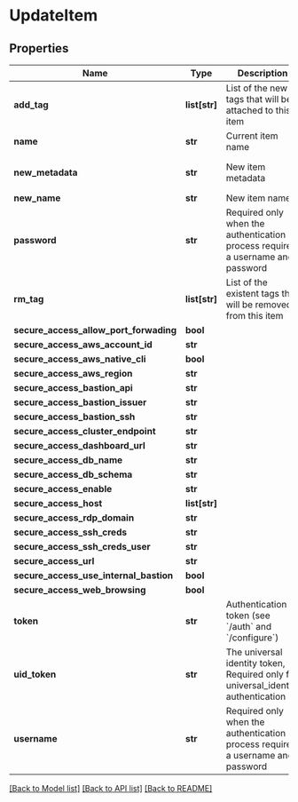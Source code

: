 # UpdateItem

## Properties
Name | Type | Description | Notes
------------ | ------------- | ------------- | -------------
**add_tag** | **list[str]** | List of the new tags that will be attached to this item | [optional] 
**name** | **str** | Current item name | 
**new_metadata** | **str** | New item metadata | [optional] [default to 'default_metadata']
**new_name** | **str** | New item name | [optional] 
**password** | **str** | Required only when the authentication process requires a username and password | [optional] 
**rm_tag** | **list[str]** | List of the existent tags that will be removed from this item | [optional] 
**secure_access_allow_port_forwading** | **bool** |  | [optional] 
**secure_access_aws_account_id** | **str** |  | [optional] 
**secure_access_aws_native_cli** | **bool** |  | [optional] 
**secure_access_aws_region** | **str** |  | [optional] 
**secure_access_bastion_api** | **str** |  | [optional] 
**secure_access_bastion_issuer** | **str** |  | [optional] 
**secure_access_bastion_ssh** | **str** |  | [optional] 
**secure_access_cluster_endpoint** | **str** |  | [optional] 
**secure_access_dashboard_url** | **str** |  | [optional] 
**secure_access_db_name** | **str** |  | [optional] 
**secure_access_db_schema** | **str** |  | [optional] 
**secure_access_enable** | **str** |  | [optional] 
**secure_access_host** | **list[str]** |  | [optional] 
**secure_access_rdp_domain** | **str** |  | [optional] 
**secure_access_ssh_creds** | **str** |  | [optional] 
**secure_access_ssh_creds_user** | **str** |  | [optional] 
**secure_access_url** | **str** |  | [optional] 
**secure_access_use_internal_bastion** | **bool** |  | [optional] 
**secure_access_web_browsing** | **bool** |  | [optional] 
**token** | **str** | Authentication token (see &#x60;/auth&#x60; and &#x60;/configure&#x60;) | [optional] 
**uid_token** | **str** | The universal identity token, Required only for universal_identity authentication | [optional] 
**username** | **str** | Required only when the authentication process requires a username and password | [optional] 

[[Back to Model list]](../README.md#documentation-for-models) [[Back to API list]](../README.md#documentation-for-api-endpoints) [[Back to README]](../README.md)


